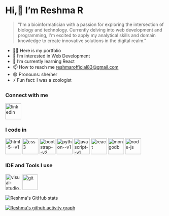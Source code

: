#  Hi,👋  I’m Reshma R
  > "I'm a bioinformatician with a passion for exploring the intersection of biology and technology. Currently delving into web development and programming, I'm excited to apply my analytical skills and domain knowledge to create innovative solutions in the digital realm."
- 👨‍💻 Here is my portfolio
- 👀 I’m interested in Web Development
- 🌱 I’m currently learning React
- 📫 How to reach me reshmarofficial83@gmail.com
- 😄 Pronouns: she/her
- ⚡ Fun fact: I was a zoologist

### Connect with me 
[<img width="50" height="50" src="https://img.icons8.com/fluency/48/linkedin.png" alt="linkedin"/>](https://www.linkedin.com/in/reshmaraveendran)


### I code in
[<img width="50" height="50" src="https://img.icons8.com/color/48/html-5--v1.png" alt="html-5--v1"/>](https://html.com/)  [<img width="50" height="50" src="https://img.icons8.com/color/48/css3.png" alt="css3"/>](https://www.w3.org/Style/CSS/Overview.en.html)  [<img width="50" height="50" src="https://img.icons8.com/color/48/bootstrap--v2.png" alt="bootstrap--v2"/>](https://getbootstrap.com/) [<img width="50" height="50" src="https://img.icons8.com/color/48/python--v1.png" alt="python--v1"/>](https://www.python.org/) [<img width="50" height="50" src="https://img.icons8.com/color/48/javascript--v1.png" alt="javascript--v1"/>](https://developer.mozilla.org/en-US/docs/Web/JavaScript) [<img width="50" height="50" src="https://img.icons8.com/plasticine/100/react.png" alt="react"/>](https://react.dev/) [<img width="50" height="50" src="https://img.icons8.com/color/48/mongodb.png" alt="mongodb"/>](https://www.mongodb.com/) [<img width="50" height="50" src="https://img.icons8.com/fluency/48/node-js.png" alt="node-js"/>](https://nodejs.org/en)

### IDE and Tools I use
[<img width="50" height="50" src="https://img.icons8.com/color/48/visual-studio-code-2019.png" alt="visual-studio-code-2019"/>](https://code.visualstudio.com/)  [<img width="48" height="48" src="https://img.icons8.com/color/48/git.png" alt="git"/>](https://git-scm.com/)

![Reshma's GitHub stats](https://github-readme-stats.vercel.app/api?username=Reshmarpillai&show_icons=true&theme=radical)

[![Reshma's github activity graph](https://github-readme-activity-graph.vercel.app/graph?username=Reshmarpillai&bg_color=050505&color=2999a8&line=47b3a6&point=fff5f5&area=true&hide_border=true)](https://github.com/ashutosh00710/github-readme-activity-graph)




<!---
Reshmarpillai/Reshmarpillai is a ✨ special ✨ repository because its `README.md` (this file) appears on your GitHub profile.
You can click the Preview link to take a look at your changes.
--->
